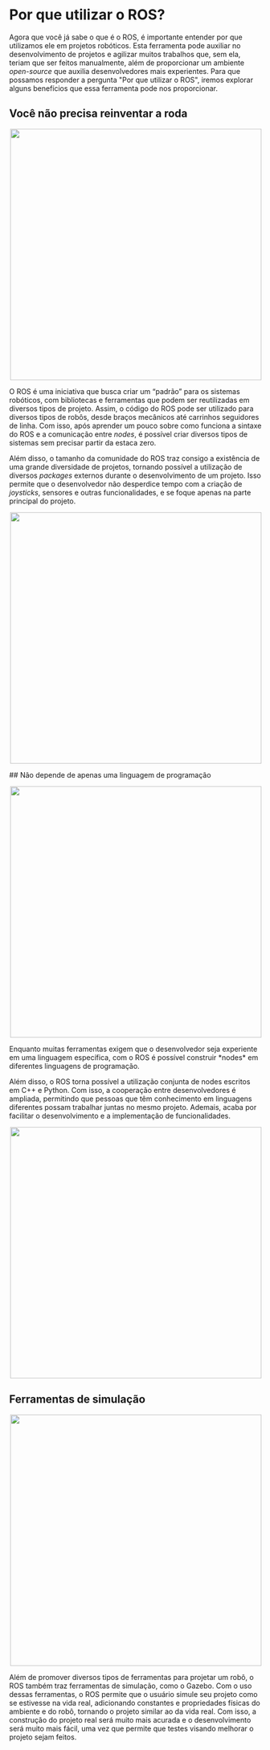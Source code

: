 # Por que utilizar o ROS?

Agora que você já sabe o que é o ROS, é importante entender por que utilizamos ele em projetos robóticos. Esta ferramenta pode auxiliar no desenvolvimento de projetos e agilizar muitos trabalhos que, sem ela, teriam que ser feitos manualmente, além de proporcionar um ambiente *open-source* que auxilia desenvolvedores mais experientes. Para que possamos responder a pergunta "Por que utilizar o ROS", iremos explorar alguns benefícios que essa ferramenta pode nos proporcionar.
 
## Você não precisa reinventar a roda
<p align='center'>
<img src = 'https://roboticsbackend.com/wp-content/uploads/2019/02/reinvent_the_wheel.jpg' width='500px' >
</p>

O ROS é uma iniciativa que busca criar um “padrão” para os sistemas robóticos, com bibliotecas e ferramentas que podem ser reutilizadas em diversos tipos de projeto. Assim, o código do ROS pode ser utilizado para diversos tipos de robôs, desde braços mecânicos até carrinhos seguidores de linha. Com isso, após aprender um pouco sobre como funciona a sintaxe do ROS e a comunicação entre *nodes*, é possível criar diversos tipos de sistemas sem precisar partir da estaca zero.

Além disso, o tamanho da comunidade do ROS traz consigo a existência de uma grande diversidade de projetos, tornando possível a utilização de diversos *packages* externos durante o desenvolvimento de um projeto. Isso permite que o desenvolvedor não desperdice tempo com a criação de *joysticks*, sensores e outras funcionalidades, e se foque apenas na parte principal do projeto.
<p align='center'>
<img src = 'https://roboticsbackend.com/wp-content/uploads/2019/02/ros_with_libraries.jpg' width='500px' >
</p>
## Não depende de apenas uma linguagem de programação
<p align='center'>
<img src='https://encrypted-tbn0.gstatic.com/images?q=tbn:ANd9GcSlKZsGbw9fHbWGXzix8c6oZueppY4Yd6e3mA&usqp=CAU' width = '500px'>
</p>
Enquanto muitas ferramentas exigem que o desenvolvedor seja experiente em uma linguagem específica, com o ROS é possível construir *nodes* em diferentes linguagens de programação. 

Além disso, o ROS torna possível a utilização conjunta de nodes escritos em C++ e Python. Com isso, a cooperação entre desenvolvedores é ampliada, permitindo que pessoas que têm conhecimento em linguagens diferentes possam trabalhar juntas no mesmo projeto. Ademais, acaba por facilitar o desenvolvimento e a implementação de funcionalidades. 
<p align='center'>
<img src='https://roboticsbackend.com/wp-content/uploads/2019/02/ros_language_agnostic.png' 
width = '500 px'>
</p>


## Ferramentas de simulação
<p align='center'>
<img src = 'https://bit.ly/3rflt8R' width = '500px'>
</p>
Além de promover diversos tipos de ferramentas para projetar um robô, o ROS também traz ferramentas de simulação, como o Gazebo. Com o uso dessas ferramentas, o ROS permite que o usuário simule seu projeto como se estivesse na vida real, adicionando constantes e propriedades físicas do ambiente e do robô, tornando o projeto similar ao da vida real. Com isso, a construção do projeto real será muito mais acurada e o desenvolvimento será muito mais fácil, uma vez que permite que testes visando melhorar o projeto sejam feitos.
